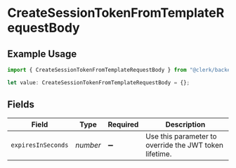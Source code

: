 # CreateSessionTokenFromTemplateRequestBody

## Example Usage

```typescript
import { CreateSessionTokenFromTemplateRequestBody } from "@clerk/backend-sdk/models/operations";

let value: CreateSessionTokenFromTemplateRequestBody = {};
```

## Fields

| Field                                                  | Type                                                   | Required                                               | Description                                            |
| ------------------------------------------------------ | ------------------------------------------------------ | ------------------------------------------------------ | ------------------------------------------------------ |
| `expiresInSeconds`                                     | *number*                                               | :heavy_minus_sign:                                     | Use this parameter to override the JWT token lifetime. |